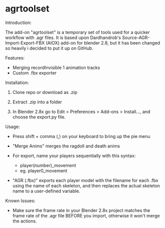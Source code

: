 # agrtoolset

Introduction:

The add-on "agrtoolset" is a temporary set of tools used for a quicker workflow with .agr files. It is based upon Dardhandrob's Source-AGR-Import-Export-FBX (AIOX) add-on for blender 2.8, but it has been changed so heavily i decided to put it up on GitHub.

Features:

- Merging recordInvisible 1 animation tracks
- Custom .fbx exporter

Installation:

1. Clone repo or download as .zip

2. Extract .zip into a folder

3. In Blender 2.8x go to Edit > Preferences > Add-ons > Install..., and choose the export.py file.

Usage:
- Press shift + comma (,) on your keyboard to bring up the pie menu
- "Merge Anims" merges the ragdoll and death anims
- For export, name your players sequentially with this syntax:

  - player(number)_movement
  - eg. player0_movement

- "AGR (.fbx)" exports each player model with the filename for each .fbx using the name of each skeleton, and then replaces the actual skeleton name to a user-defined variable.

Known Issues:
- Make sure the frame rate in your Blender 2.8x project matches the frame rate of the .agr file BEFORE you import, otherwise it won't merge the actions.
